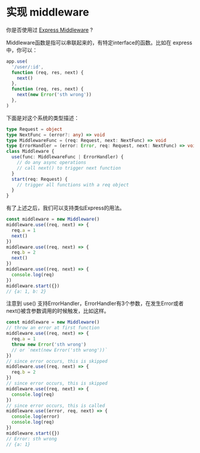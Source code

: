# 实现 middleware

你是否使用过 [Express Middleware](https://expressjs.com/zh-cn/guide/using-middleware.html) ?

Middleware函数是指可以串联起来的，有特定interface的函数。比如在 express 中，你可以：

```javascript
app.use(
  '/user/:id',
  function (req, res, next) {
    next()
  },
  function (req, res, next) {
    next(new Error('sth wrong'))
  },
)
```

下面是对这个系统的类型描述：

```typescript
type Request = object
type NextFunc = (error?: any) => void
type MiddlewareFunc = (req: Request, next: NextFunc) => void
type ErrorHandler = (error: Error, req: Request, next: NextFunc) => void
class Middleware {
  use(func: MiddlewareFunc | ErrorHandler) {
    // do any async operations
    // call next() to trigger next function
  }
  start(req: Request) {
    // trigger all functions with a req object
  }
}
```

有了上述之后，我们可以支持类似Express的用法。

```javascript
const middleware = new Middleware()
middleware.use((req, next) => {
  req.a = 1
  next()
})
middleware.use((req, next) => {
  req.b = 2
  next()
})
middleware.use((req, next) => {
  console.log(req)
})
middleware.start({})
// {a: 1, b: 2}
```

注意到 use() 支持ErrorHandler，ErrorHandler有3个参数，在发生Error或者next()被含参数调用的时候触发，比如这样。

```javascript
const middleware = new Middleware()
// throw an error at first function
middleware.use((req, next) => {
  req.a = 1
  throw new Error('sth wrong')
  // or `next(new Error('sth wrong'))`
})
// since error occurs, this is skipped
middleware.use((req, next) => {
  req.b = 2
})
// since error occurs, this is skipped
middleware.use((req, next) => {
  console.log(req)
})
// since error occurs, this is called
middleware.use((error, req, next) => {
  console.log(error)
  console.log(req)
})
middleware.start({})
// Error: sth wrong
// {a: 1}
```
